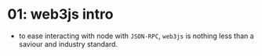 # 01: web3js intro

- to ease interacting with node with `JSON-RPC`, `web3js` is nothing less than a saviour and industry standard.
